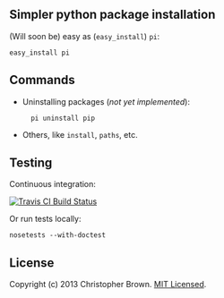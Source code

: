 ## Simpler python package installation

(Will soon be) easy as (`easy_install`) `pi`:

    easy_install pi


## Commands

* Uninstalling packages (_not yet implemented_):

        pi uninstall pip


* Others, like `install`, `paths`, etc.


## Testing

Continuous integration:

[![Travis CI Build Status](https://travis-ci.org/chbrown/pi.png?branch=master)](https://travis-ci.org/chbrown/pi)

Or run tests locally:

    nosetests --with-doctest


## License

Copyright (c) 2013 Christopher Brown. [MIT Licensed](https://raw.github.com/chbrown/pi/master/LICENSE).
